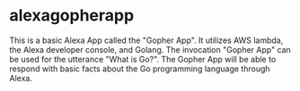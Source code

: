 # alexagopherapp
This is a basic Alexa App called the "Gopher App". It utilizes AWS lambda, the Alexa developer console, and Golang. The invocation "Gopher App" can be used for the utterance "What is Go?".  The Gopher App will be able to respond with basic facts about the Go programming language through Alexa.   
